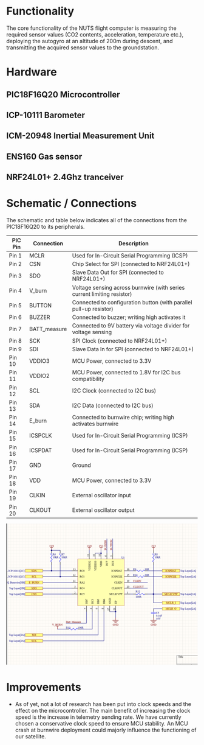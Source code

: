 # Functionality
The core functionality of the NUTS flight computer is measuring the required sensor values (CO2 contents, acceleration, temperature etc.), deploying the autogyro at an altitude of 200m during descent, and transmitting the acquired sensor values to the groundstation.

# Hardware
## PIC18F16Q20 Microcontroller

## ICP-10111 Barometer

## ICM-20948 Inertial Measurement Unit

## ENS160 Gas sensor

## NRF24L01+ 2.4Ghz tranceiver

# Schematic / Connections
The schematic and table below indicates all of the connections from the PIC18F16Q20 to its peripherals. 

| **PIC Pin** | **Connection**                           | **Description**                                                                 |
|-------------|-------------------------------------------|---------------------------------------------------------------------------------|
| Pin 1       | MCLR                                      | Used for In-Circuit Serial Programming (ICSP)                                   |
| Pin 2       | CSN                                       | Chip Select for SPI (connected to NRF24L01+)                                    |
| Pin 3       | SDO                                       | Slave Data Out for SPI (connected to NRF24L01+)                                 |
| Pin 4       | V_burn                                    | Voltage sensing across burnwire (with series current limiting resistor)         |
| Pin 5       | BUTTON                                    | Connected to configuration button (with parallel pull-up resistor)              |
| Pin 6       | BUZZER                                    | Connected to buzzer; writing high activates it                                  |
| Pin 7       | BATT_measure                              | Connected to 9V battery via voltage divider for voltage sensing                 |
| Pin 8       | SCK                                       | SPI Clock (connected to NRF24L01+)                                              |
| Pin 9       | SDI                                       | Slave Data In for SPI (connected to NRF24L01+)                                  |
| Pin 10      | VDDIO3                                    | MCU Power, connected to 3.3V                                                    |
| Pin 11      | VDDIO2                                    | MCU Power, connected to 1.8V for I2C bus compatibility                          |
| Pin 12      | SCL                                       | I2C Clock (connected to I2C bus)                                                |
| Pin 13      | SDA                                       | I2C Data (connected to I2C bus)                                                 |
| Pin 14      | E_burn                                    | Connected to burnwire chip; writing high activates burnwire                     |
| Pin 15      | ICSPCLK                                   | Used for In-Circuit Serial Programming (ICSP)                                   |
| Pin 16      | ICSPDAT                                   | Used for In-Circuit Serial Programming (ICSP)                                   |
| Pin 17      | GND                                       | Ground                                                                           |
| Pin 18      | VDD                                       | MCU Power, connected to 3.3V                                                    |
| Pin 19      | CLKIN                                     | External oscillator input                                                       |
| Pin 20      | CLKOUT                                    | External oscillator output                                                      |

![MCU schematic](./schematics/MCU.png)

# Improvements
 - As of yet, not a lot of research has been put into clock speeds and the effect on the microcontroller. The main benefit of increasing the clock speed is the increase in telemetry sending rate. We have currently chosen a conservative clock speed to ensure MCU stability. An MCU crash at burnwire deployment could majorly influence the functioning of our satellite.